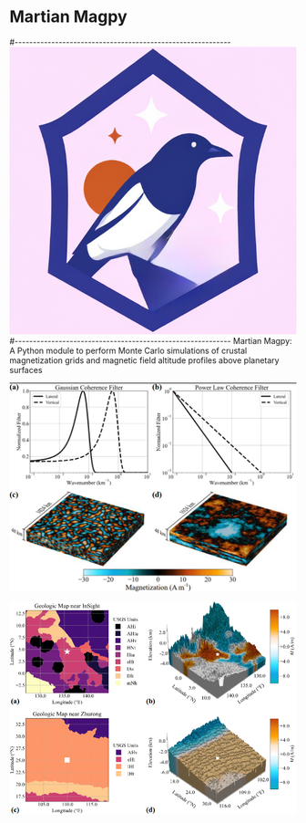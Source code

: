 # Martian Magpy
#-----------------------------------------------------------
![Martian Magnetization Python Module](images/martianmagpy_logo.png)
#-----------------------------------------------------------
Martian Magpy: A Python module to perform Monte Carlo simulations of crustal magnetization grids and magnetic field altitude profiles above planetary surfaces

![Martian Magnetization Python Module](images/MagnetizationGrids.png)

![Martian Magnetization Python Module](images/MagnetizationGrids_Geology.png)

